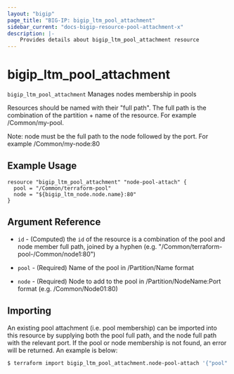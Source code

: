 ```yaml
---
layout: "bigip"
page_title: "BIG-IP: bigip_ltm_pool_attachment"
sidebar_current: "docs-bigip-resource-pool-attachment-x"
description: |-
    Provides details about bigip_ltm_pool_attachment resource
---
```


# bigip\_ltm\_pool\_attachment

`bigip_ltm_pool_attachment` Manages nodes membership in pools

Resources should be named with their "full path". The full path is the combination of the partition + name of the resource. For example /Common/my-pool.

Note: node must be the full path to the node followed by the port. For example /Common/my-node:80


## Example Usage


```hcl
resource "bigip_ltm_pool_attachment" "node-pool-attach" {
  pool = "/Common/terraform-pool"
  node = "${bigip_ltm_node.node.name}:80"
}

```      

## Argument Reference

* `id` - (Computed) the `id` of the resource is a combination of the pool and node member full path, joined by a hyphen (e.g. "/Common/terraform-pool-/Common/node1:80")

* `pool` - (Required) Name of the pool in /Partition/Name format

* `node` - (Required) Node to add to the pool in /Partition/NodeName:Port format (e.g. /Common/Node01:80)



## Importing

An existing pool attachment (i.e. pool membership) can be imported into this resource by supplying both the pool full path, and the node full path with the relevant port. If the pool or node membership is not found, an error will be returned. An example is below:

```sh
$ terraform import bigip_ltm_pool_attachment.node-pool-attach '{"pool": "/Common/terraform-pool", "node": "/Common/node1:80"}'
```
